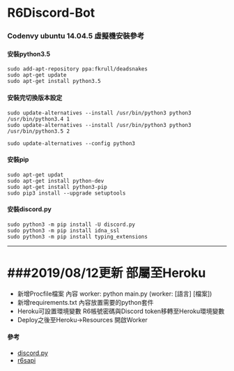 # R6Discord-Bot

### Codenvy ubuntu 14.04.5 虛擬機安裝參考
#### 安裝python3.5
    sudo add-apt-repository ppa:fkrull/deadsnakes
    sudo apt-get update
    sudo apt-get install python3.5

#### 安裝完切換版本設定
    sudo update-alternatives --install /usr/bin/python3 python3 /usr/bin/python3.4 1
    sudo update-alternatives --install /usr/bin/python3 python3 /usr/bin/python3.5 2
    
    sudo update-alternatives --config python3

#### 安裝pip
    sudo apt-get updat
    sudo apt-get install python-dev
    sudo apt-get install python3-pip
    sudo pip3 install --upgrade setuptools

#### 安裝discord.py
    sudo python3 -m pip install -U discord.py
    sudo python3 -m pip install idna_ssl
    sudo python3 -m pip install typing_extensions
***
###2019/08/12更新
部屬至Heroku
===========
* 新增Procfile檔案 內容 worker: python main.py (worker: [語言] [檔案])
* 新增requirements.txt 內容放置需要的python套件
* Heroku可設置環境變數 R6帳號密碼與Discord token移轉至Heroku環境變數
* Deploy之後至Heroku->Resources 開啟Worker
#### 參考
* [discord.py](https://github.com/Rapptz/discord.py)    
* [r6sapi](https://github.com/billy-yoyo/RainbowSixSiege-Python-API)

